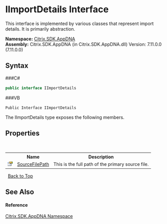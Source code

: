 # IImportDetails Interface
 

This interface is implemented by various classes that represent import details. It is primarily abstraction.

**Namespace:**&nbsp;<a href="N_Citrix_SDK_AppDNA">Citrix.SDK.AppDNA</a><br />**Assembly:**&nbsp;Citrix.SDK.AppDNA (in Citrix.SDK.AppDNA.dll) Version: 7.11.0.0 (7.11.0.0)

## Syntax

###C#
```csharp
public interface IImportDetails
```

###VB
```vbnet
Public Interface IImportDetails
```

The IImportDetails type exposes the following members.


## Properties
&nbsp;<table><tr><th></th><th>Name</th><th>Description</th></tr><tr><td>![Public property](media/pubproperty.gif "Public property")</td><td><a href="P_Citrix_SDK_AppDNA_IImportDetails_SourceFilePath">SourceFilePath</a></td><td>
This is the full path of the primary source file.</td></tr></table>&nbsp;
<a href="#iimportdetails-interface">Back to Top</a>

## See Also


#### Reference
<a href="N_Citrix_SDK_AppDNA">Citrix.SDK.AppDNA Namespace</a><br />